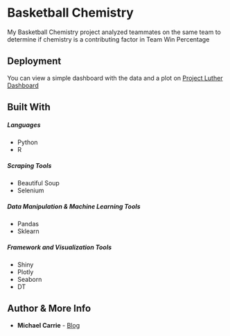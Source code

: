# Basketball Chemistry

My Basketball Chemistry project analyzed teammates on the same team to determine if chemistry is a contributing factor in Team Win Percentage

## Deployment

You can view a simple dashboard with the data and a plot on [Project Luther Dashboard](https://mcarrie30.shinyapps.io/project_benson/)

## Built With

##### Languages
* Python
* R

##### Scraping Tools
* Beautiful Soup
* Selenium

##### Data Manipulation & Machine Learning Tools
* Pandas
* Sklearn

##### Framework and Visualization Tools
* Shiny
* Plotly
* Seaborn 
* DT 



## Author & More Info

* **Michael Carrie** - [Blog](https://mcarrie30.github.io/)

